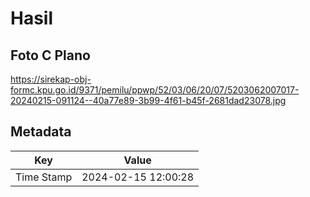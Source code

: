 # Hasil

## Foto C Plano

https://sirekap-obj-formc.kpu.go.id/9371/pemilu/ppwp/52/03/06/20/07/5203062007017-20240215-091124--40a77e89-3b99-4f61-b45f-2681dad23078.jpg


## Metadata

| Key        | Value               |
| ---------- | ------------------- |
| Time Stamp | 2024-02-15 12:00:28 |



